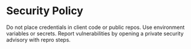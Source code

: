 # Security Policy

Do not place credentials in client code or public repos. Use environment variables or secrets.
Report vulnerabilities by opening a private security advisory with repro steps.
